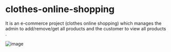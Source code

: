 # clothes-online-shopping
It is an e-commerce project (clothes online shopping) 
which manages the admin to add/remove/get all products and the customer to view all products .


![image](https://github.com/NouraAshraff/clothes-online-shopping/assets/62406338/b27ce320-8615-4ba3-a64b-4418f63599a3)



